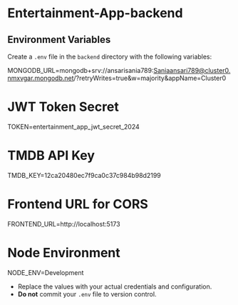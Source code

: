 ﻿# Entertainment-App-backend

## Environment Variables

Create a `.env` file in the `backend` directory with the following variables:

MONGODB_URL=mongodb+srv://ansarisania789:Saniaansari789@cluster0.nmxvgar.mongodb.net/?retryWrites=true&w=majority&appName=Cluster0

# JWT Token Secret
TOKEN=entertainment_app_jwt_secret_2024

# TMDB API Key
TMDB_KEY=12ca20480ec7f9ca0c37c984b98d2199

# Frontend URL for CORS
FRONTEND_URL=http://localhost:5173

# Node Environment
NODE_ENV=Development

- Replace the values with your actual credentials and configuration.
- **Do not** commit your `.env` file to version control.

